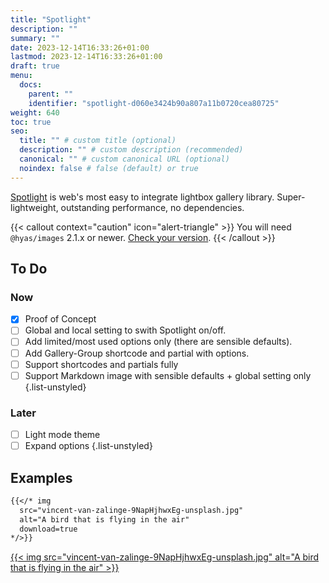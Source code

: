 ```yaml
---
title: "Spotlight"
description: ""
summary: ""
date: 2023-12-14T16:33:26+01:00
lastmod: 2023-12-14T16:33:26+01:00
draft: true
menu:
  docs:
    parent: ""
    identifier: "spotlight-d060e3424b90a807a11b0720cea80725"
weight: 640
toc: true
seo:
  title: "" # custom title (optional)
  description: "" # custom description (recommended)
  canonical: "" # custom canonical URL (optional)
  noindex: false # false (default) or true
---
```


[Spotlight](https://github.com/nextapps-de/spotlight) is web's most easy to integrate lightbox gallery library. Super-lightweight, outstanding performance, no dependencies.

{{< callout context="caution" icon="alert-triangle" >}}
You will need `@hyas/images` 2.1.x or newer. [Check your version](/docs/start-here/getting-started/#check-if-images-is-installed).
{{< /callout >}}

## To Do

### Now

- [x] Proof of Concept
- [ ] Global and local setting to swith Spotlight on/off.
- [ ] Add limited/most used options only (there are sensible defaults).
- [ ] Add Gallery-Group shortcode and partial with options.
- [ ] Support shortcodes and partials fully
- [ ] Support Markdown image with sensible defaults + global setting only
{.list-unstyled}

### Later

- [ ] Light mode theme
- [ ] Expand options
{.list-unstyled}

## Examples

```md
{{</* img
  src="vincent-van-zalinge-9NapHjhwxEg-unsplash.jpg"
  alt="A bird that is flying in the air"
  download=true
*/>}}
```

<a class="spotlight" data-download="true" href="vincent-van-zalinge-9NapHjhwxEg-unsplash.jpg">

{{< img src="vincent-van-zalinge-9NapHjhwxEg-unsplash.jpg" alt="A bird that is flying in the air" >}}

</a>
